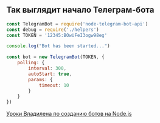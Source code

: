 ## Так выглядит начало Телеграм-бота

```javascript
const TelegramBot = require('node-telegram-bot-api')
const debug = require('./helpers')
const TOKEN = '12345:BOwUFeI3ogw98eg'

console.log("Bot has been started...")

const bot = new TelegramBot(TOKEN, {
    polling: {
        interval: 300,
        autoStart: true,
        params: {
            timeout: 10
        }
    }
})
```


[Уроки Владилена по созданию ботов на Node.js](https://www.youtube.com/watch?v=-6aesuE9oP4&list=PLhgRAQ8BwWFaxlkNNtO0NDPmaVO9txRg8&index=1)
